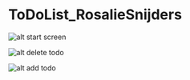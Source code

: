 # ToDoList_RosalieSnijders

![alt start screen](https://image.ibb.co/gs2k2m/Schermafbeelding_2017_11_24_om_10_36_33.png)

![alt delete todo](https://image.ibb.co/jwRZv6/Schermafbeelding_2017_11_24_om_10_36_22.png)

![alt add todo](https://i.imgur.com/vDuQxKH.png)
